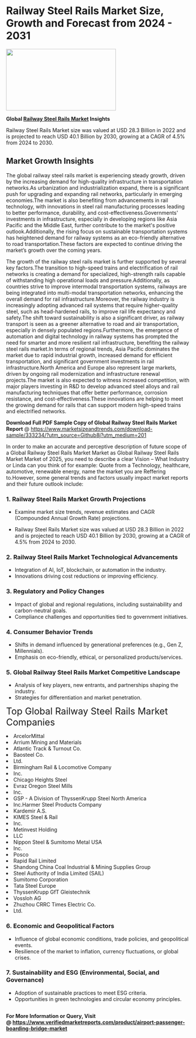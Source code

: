 <H1>Railway Steel Rails Market Size, Growth and Forecast from 2024 - 2031</H1><img class="aligncenter size-medium wp-image-584254" src="https://thirdeyenews.in/wp-content/uploads/2024/09/Global-Market-Research-300x168.jpeg" alt="" width="300" height="168" /><p><strong>Global&nbsp;<a href="https://www.marketsizeandtrends.com/download-sample/333234/?utm_source=Github8j?utm_medium=201">Railway Steel Rails Market</a> Insights</strong></p><p>Railway Steel Rails Market size was valued at USD 28.3 Billion in 2022 and is projected to reach USD 40.1 Billion by 2030, growing at a CAGR of 4.5% from 2024 to 2030.</p><p><h2>Market Growth Insights</h2> <p>The global railway steel rails market is experiencing steady growth, driven by the increasing demand for high-quality infrastructure in transportation networks.As urbanization and industrialization expand, there is a significant push for upgrading and expanding rail networks, particularly in emerging economies.The market is also benefiting from advancements in rail technology, with innovations in steel rail manufacturing processes leading to better performance, durability, and cost-effectiveness.Governments' investments in infrastructure, especially in developing regions like Asia Pacific and the Middle East, further contribute to the market's positive outlook.Additionally, the rising focus on sustainable transportation systems has heightened demand for railway systems as an eco-friendly alternative to road transportation.These factors are expected to continue driving the market’s growth over the coming years.</p> <p>The growth of the railway steel rails market is further supported by several key factors.The transition to high-speed trains and electrification of rail networks is creating a demand for specialized, high-strength rails capable of withstanding high operational loads and pressure.Additionally, as countries strive to improve intermodal transportation systems, railways are being integrated into multi-modal transportation networks, enhancing the overall demand for rail infrastructure.Moreover, the railway industry is increasingly adopting advanced rail systems that require higher-quality steel, such as head-hardened rails, to improve rail life expectancy and safety.The shift toward sustainability is also a significant driver, as railway transport is seen as a greener alternative to road and air transportation, especially in densely populated regions.Furthermore, the emergence of automation and digital technology in railway systems has prompted the need for smarter and more resilient rail infrastructure, benefiting the railway steel rails market.In terms of regional trends, Asia Pacific dominates the market due to rapid industrial growth, increased demand for efficient transportation, and significant government investments in rail infrastructure.North America and Europe also represent large markets, driven by ongoing rail modernization and infrastructure renewal projects.The market is also expected to witness increased competition, with major players investing in R&D to develop advanced steel alloys and rail manufacturing techniques that offer better performance, corrosion resistance, and cost-effectiveness.These innovations are helping to meet the growing demand for rails that can support modern high-speed trains and electrified networks.<p><span class=""><strong>Download Full PDF Sample Copy of Global Railway Steel Rails Market Report</strong> @ <a href="https://www.marketsizeandtrends.com/download-sample/333234/?utm_source=Github8j?utm_medium=201" target="_blank">https://www.marketsizeandtrends.com/download-sample/333234/?utm_source=Github8j?utm_medium=201</a></span></p><p>In order to make an accurate and perceptive description of future scope of a Global&nbsp;Railway Steel Rails Market Market as Global&nbsp;Railway Steel Rails Market Market of 2025, you need to describe a clear Vision &ndash; What Industry or Linda can you think of for example: Quote from a Technology, healthcare, automotive, renewable energy, name the market you are Reffering to.However, some general trends and factors usually impact market reports and their future outlook include:</p><h3>1.&nbsp;<strong>Railway Steel Rails Market Growth Projections</strong></h3><ul><li>Examine market size trends, revenue estimates and CAGR (Compounded Annual Growth Rate) projections.</li><li><p>Railway Steel Rails Market size was valued at USD 28.3 Billion in 2022 and is projected to reach USD 40.1 Billion by 2030, growing at a CAGR of 4.5% from 2024 to 2030.</p></li></ul><h3>2.&nbsp;<strong>Railway Steel Rails Market Technological Advancements</strong></h3><ul><li>Integration of AI, IoT, blockchain, or automation in the industry.</li><li>Innovations driving cost reductions or improving efficiency.</li></ul><h3>3.&nbsp;<strong>Regulatory and Policy Changes</strong></h3><ul><li>Impact of global and regional regulations, including sustainability and carbon-neutral goals.</li><li>Compliance challenges and opportunities tied to government initiatives.</li></ul><h3>4.&nbsp;<strong>Consumer Behavior Trends</strong></h3><ul><li>Shifts in demand influenced by generational preferences (e.g., Gen Z, Millennials).</li><li>Emphasis on eco-friendly, ethical, or personalized products/services.</li></ul><h3>5.&nbsp;<strong>Global Railway Steel Rails Market Competitive Landscape</strong></h3><ul><li>Analysis of key players, new entrants, and partnerships shaping the industry.</li><li>Strategies for differentiation and market penetration.</li></ul><p data-pm-slice="1 1 []"><span style="color: inherit; font-family: inherit; font-size: 25px;">Top Global Railway Steel Rails Market Companies</span></p><div class="" data-test-id=""><p><li>ArcelorMittal</li><li> Arrium Mining and Materials</li><li> Atlantic Track & Turnout Co.</li><li> Baosteel Co.</li><li> Ltd.</li><li> Birmingham Rail & Locomotive Company</li><li> Inc.</li><li> Chicago Heights Steel</li><li> Evraz Oregon Steel Mills</li><li> Inc.</li><li> GSP - A Division of ThyssenKrupp Steel North America</li><li> Inc.Harmer Steel Products Company</li><li> Kardemir A.S.</li><li> KIMES Steel & Rail</li><li> Inc.</li><li> Metinvest Holding</li><li> LLC</li><li> Nippon Steel & Sumitomo Metal USA</li><li> Inc.</li><li> Posco</li><li> Rapid Rail Limited</li><li> Shandong China Coal Industrial & Mining Supplies Group</li><li> Steel Authority of India Limited (SAIL)</li><li> Sumitomo Corporation</li><li> Tata Steel Europe</li><li> ThyssenKrupp GfT Gleistechnik</li><li> Vossloh AG</li><li> Zhuzhou CRRC Times Electric Co.</li><li> Ltd.</li></p></div><h3>6.&nbsp;<strong>Economic and Geopolitical Factors</strong></h3><ul><li>Influence of global economic conditions, trade policies, and geopolitical events.</li><li>Resilience of the market to inflation, currency fluctuations, or global crises.</li></ul><h3>7.&nbsp;<strong>Sustainability and ESG (Environmental, Social, and Governance)</strong></h3><ul><li>Adoption of sustainable practices to meet ESG criteria.</li><li>Opportunities in green technologies and circular economy principles.</li></ul><h2><strong style="font-size: 14px;">For More Information or Query, Visit @&nbsp;</strong><a style="background-color: #ffffff; font-size: 14px;" href="https://www.marketsizeandtrends.com/report/railway-steel-rails-market/" target="_blank">https://www.verifiedmarketreports.com/product/airport-passenger-boarding-bridge-market</a></h2>